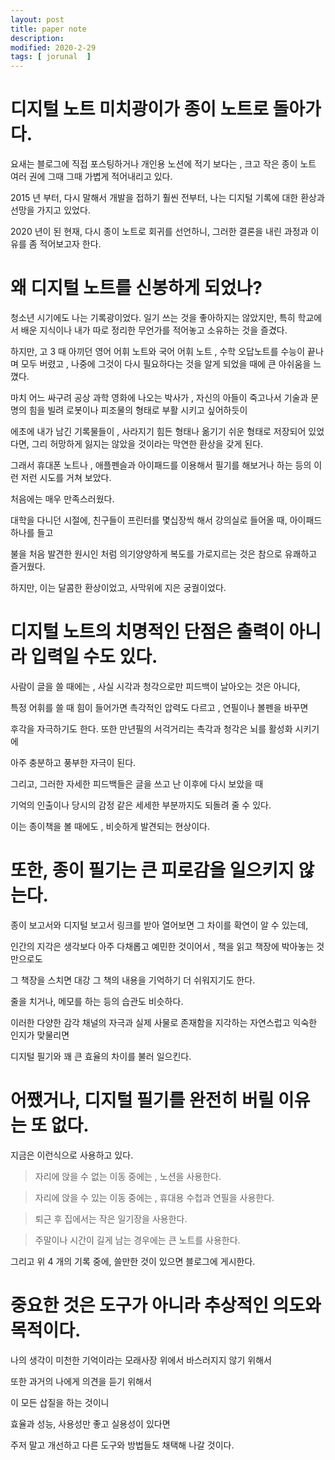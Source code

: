 ```yaml
---
layout: post
title: paper note 
description: 
modified: 2020-2-29
tags: [ jorunal  ] 
---
```


# 디지털 노트 미치광이가 종이 노트로 돌아가다. 

요새는 블로그에 직접 포스팅하거나 개인용 노션에 적기 보다는 , 크고 작은 종이 노트 여러 권에 그때 그때 가볍게 적어내리고 있다. 

2015 년 부터, 다시 말해서 개발을 접하기 훨씬 전부터, 나는 디지털 기록에 대한 환상과 선망을 가지고 있었다.  

2020 년이 된 현재, 다시 종이 노트로 회귀를 선언하니, 그러한 결론을 내린 과정과 이유를 좀 적어보고자 한다. 


# 왜 디지털 노트를 신봉하게 되었나?

청소년 시기에도 나는 기록광이었다. 일기 쓰는 것을 좋아하지는 않았지만, 특히 학교에서 배운 지식이나 내가 따로 정리한 무언가를 적어놓고 소유하는 것을 즐겼다. 

하지만, 고 3 때 아끼던 영어 어휘 노트와 국어 어휘 노트 , 수학 오답노트를 수능이 끝나며 모두 버렸고 , 나중에 그것이 다시 필요하다는 것을 알게 되었을 때에 큰 아쉬움을 느꼈다.

마치 어느 싸구려 공상 과학 영화에 나오는 박사가 , 자신의 아들이 죽고나서 기술과 문명의 힘을 빌려 로봇이나 피조물의 형태로 부활 시키고 싶어하듯이 

에초에 내가 남긴 기록물들이 , 사라지기 힘든 형태나 옮기기 쉬운 형태로 저장되어 있었다면, 그리 허망하게 잃지는 않았을 것이라는 막연한 환상을 갖게 된다. 

그래서 휴대폰 노트나 , 애플펜슬과 아이패드를 이용해서 필기를 해보거나 하는 등의 이런 저런 시도를 거쳐 보았다. 

처음에는 매우 만족스러웠다. 

대학을 다니던 시절에, 친구들이 프린터를 몇십장씩 해서 강의실로 들어올 때, 아이패드 하나를 들고 

불을 처음 발견한 원시인 처럼 의기양양하게 복도를 가로지르는 것은 참으로 유쾌하고 즐거웠다. 

하지만, 이는 달콤한 환상이었고, 사막위에 지은 궁궐이었다. 


# 디지털 노트의 치명적인 단점은 출력이 아니라 입력일 수도 있다. 

사람이 글을 쓸 때에는 , 사실 시각과 청각으로만 피드백이 날아오는 것은 아니다, 

특정 어휘를 쓸 때 힘이 들어가면 촉각적인 압력도 다르고 , 연필이나 볼펜을 바꾸면 

후각을 자극하기도 한다. 또한 만년필의 서걱거리는 촉각과 청각은 뇌를 활성화 시키기에 

아주 충분하고 풍부한 자극이 된다. 

그리고, 그러한 자세한 피드백들은 글을 쓰고 난 이후에 다시 보았을 때 

기억의 인출이나 당시의 감정 같은 세세한 부분까지도 되돌려 줄 수 있다. 

이는 종이책을 볼 때에도 , 비슷하게 발견되는 현상이다. 


# 또한, 종이 필기는 큰 피로감을 일으키지 않는다. 

종이 보고서와 디지털 보고서 링크를 받아 열어보면 그 차이를 확연이 알 수 있는데, 

인간의 지각은 생각보다 아주 다채롭고 예민한 것이어서 , 책을 읽고 책장에 박아놓는 것만으로도 

그 책장을 스치면 대강 그 책의 내용을 기억하기 더 쉬워지기도 한다. 

줄을 치거나, 메모를 하는 등의 습관도 비슷하다. 

이러한 다양한 감각 채널의 자극과 실제 사물로 존재함을 지각하는 자연스럽고 익숙한 인지가 맞물리면 

디지털 필기와 꽤 큰 효율의 차이를 불러 일으킨다. 


# 어쨌거나, 디지털 필기를 완전히 버릴 이유는 또 없다. 

지금은 이런식으로 사용하고 있다. 

> 자리에 앉을 수 없는 이동 중에는 , 노션을 사용한다. 

> 자리에 앉을 수 있는 이동 중에는 , 휴대용 수첩과 연필을 사용한다. 

> 퇴근 후 집에서는 작은 일기장을 사용한다. 

> 주말이나 시간이 길게 남는 경우에는 큰 노트를 사용한다. 

그리고 위 4 개의 기록 중에, 쓸만한 것이 있으면 블로그에 게시한다. 


# 중요한 것은 도구가 아니라 추상적인 의도와 목적이다. 

나의 생각이 미천한 기억이라는 모래사장 위에서 바스러지지 않기 위해서 

또한 과거의 나에게 의견을 듣기 위해서 

이 모든 삽질을 하는 것이니 

효율과 성능, 사용성만 좋고 실용성이 있다면 

주저 말고 개선하고 다른 도구와 방법들도 채택해 나갈 것이다. 



